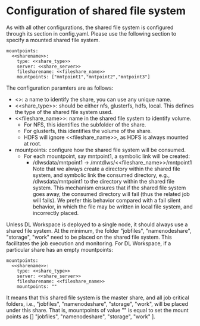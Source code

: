 # Configuration of shared file system 

As with all other configurations, the shared file system is configured through its section in config.yaml. Please use the following section to specify a mounted shared file system. 

```
mountpoints:
  <<sharename>>:
    type: <<share_type>>
    server: <<share_server>>
    filesharename: <<fileshare_name>>
    mountpoints: ["mntpoint1","mntpoint2","mntpoint3"]
```

The configuration paramters are as follows:

* <<sharename>>: a name to identify the share, you can use any unique name. 
* <<share_type>>: should be either nfs, glusterfs, hdfs, local. This defines the type of the shared file system used. 
* <<fileshare_name>>: name in the shared file system to identify volume.
    * For NFS, this identifies the subfolder of the share. 
    * For glusterfs, this identifies the volume of the share. 
    * HDFS will ignore <<fileshare_name>>, as HDFS is always mounted at root. 
* mountpoints: configure how the shared file system will be consumed. 
    * For each mountpoint, say mntpoint1, a symbolic link will be created:
        * /dlwsdata/mntpoint1 -> /mntdlws/<<fileshare_name>>/mntpoint1
    Note that we always create a directory within the shared file system, and symbolic link the consumed directory, e.g., /dlwsdata/mntpoint1 to the directory within the shared file system. This mechanism ensures that if the shared file system goes away, the consumed directory will fail (thus the related job will fails). We prefer this behavior compared with a fail silent behavior, in which the file may be written in local file system, and incorrectly placed. 

Unless DL Workspace is deployed to a single node, it should always use a shared file system. At the minimum, the folder "jobfiles", "namenodeshare", "storage", "work" need to be placed on the shared file system. This facilitates the job execution and monitoring. For DL Workspace, if a particular share has an empty mountpoints:

```
mountpoints:
  <<sharename>>:
    type: <<share_type>>
    server: <<share_server>>
    filesharename: <<fileshare_name>>
    mountpoints: ""
```

It means that this shared file system is the master share, and all job critical folders, i.e., "jobfiles", "namenodeshare", "storage", "work", will be placed under this share. That is, mountpoints of value "" is equal to set the mount points as [] "jobfiles", "namenodeshare", "storage", "work" ].
